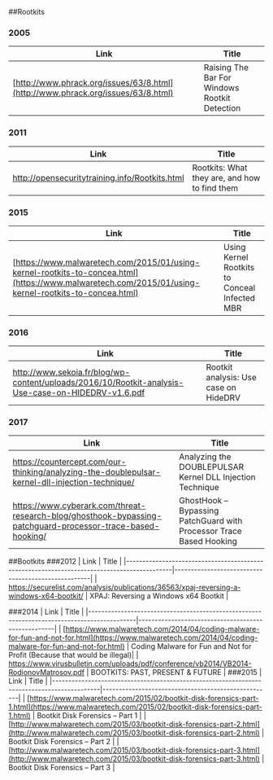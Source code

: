 ##Rootkits

### 2005
| Link                                                                                       | Title                                              |
|--------------------------------------------------------------------------------------------|----------------------------------------------------|
| [http://www.phrack.org/issues/63/8.html](http://www.phrack.org/issues/63/8.html)			 | Raising The Bar For Windows Rootkit Detection	  |
### 2011
| Link                                                                                       | Title                                              |
|--------------------------------------------------------------------------------------------|----------------------------------------------------|
| http://opensecuritytraining.info/Rootkits.html | Rootkits: What they are, and how to find them|
### 2015
| Link                                                                                       | Title                                              |
|--------------------------------------------------------------------------------------------|----------------------------------------------------|
| [https://www.malwaretech.com/2015/01/using-kernel-rootkits-to-concea.html](https://www.malwaretech.com/2015/01/using-kernel-rootkits-to-concea.html) | Using Kernel Rootkits to Conceal Infected MBR |

### 2016
| Link                                                                                       | Title                                              |
|--------------------------------------------------------------------------------------------|----------------------------------------------------|
| http://www.sekoia.fr/blog/wp-content/uploads/2016/10/Rootkit-analysis-Use-case-on-HIDEDRV-v1.6.pdf | Rootkit analysis: Use case on HideDRV |

### 2017
| Link                                                                                       | Title                                              |
|--------------------------------------------------------------------------------------------|----------------------------------------------------|
| https://countercept.com/our-thinking/analyzing-the-doublepulsar-kernel-dll-injection-technique/ | Analyzing the DOUBLEPULSAR Kernel DLL Injection Technique |
| https://www.cyberark.com/threat-research-blog/ghosthook-bypassing-patchguard-processor-trace-based-hooking/ | GhostHook – Bypassing PatchGuard with Processor Trace Based Hooking |


##Bootkits
###2012
| Link                                                                                       | Title                                              |
|--------------------------------------------------------------------------------------------|----------------------------------------------------|
| https://securelist.com/analysis/publications/36563/xpaj-reversing-a-windows-x64-bootkit/ | XPAJ: Reversing a Windows x64 Bootkit |

###2014
| Link                                                                                       | Title                                              |
|--------------------------------------------------------------------------------------------|----------------------------------------------------|
| [https://www.malwaretech.com/2014/04/coding-malware-for-fun-and-not-for.html](https://www.malwaretech.com/2014/04/coding-malware-for-fun-and-not-for.html) | Coding Malware for Fun and Not for Profit (Because that would be illegal)|
| https://www.virusbulletin.com/uploads/pdf/conference/vb2014/VB2014-RodionovMatrosov.pdf | BOOTKITS: PAST, PRESENT & FUTURE |
###2015
| Link                                                                                       | Title                                              |
|--------------------------------------------------------------------------------------------|----------------------------------------------------|
| [https://www.malwaretech.com/2015/02/bootkit-disk-forensics-part-1.html](https://www.malwaretech.com/2015/02/bootkit-disk-forensics-part-1.html) | Bootkit Disk Forensics – Part 1 |
| [http://www.malwaretech.com/2015/03/bootkit-disk-forensics-part-2.html](http://www.malwaretech.com/2015/03/bootkit-disk-forensics-part-2.html) | Bootkit Disk Forensics – Part 2 |
| [http://www.malwaretech.com/2015/03/bootkit-disk-forensics-part-3.html](http://www.malwaretech.com/2015/03/bootkit-disk-forensics-part-3.html) | Bootkit Disk Forensics – Part 3 |


